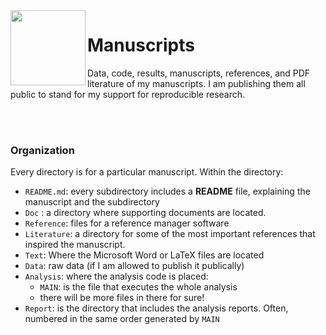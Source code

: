 <img src="https://github.com/haghish/markdoc/raw/master/Resources/images/work.png" width="120px" height="120px"  align="left" > 

Manuscripts
===========

Data, code, results, manuscripts, references, and PDF literature of my manuscripts. I am publishing them all public to stand for my support for reproducible research. 

<br><br>

### Organization

Every directory is for a particular manuscript. Within the directory:

- `README.md`: every subdirectory includes a **README** file, explaining the manuscript and the subdirectory
- `Doc` : a directory where supporting documents are located. 
- `Reference`: files for a reference manager software
- `Literature`: a directory for some of the most important references that inspired the manuscript. 
- `Text`: Where the Microsoft Word or LaTeX files are located
- `Data`: raw data (if I am allowed to publish it publically)
- `Analysis`: where the analysis code is placed:
  + `MAIN`: is the file that executes the whole analysis
  + there will be more files in there for sure!
- `Report`: is the directory that includes the analysis reports. Often, numbered in the same order generated by `MAIN`

